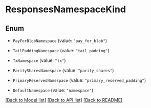 # ResponsesNamespaceKind

## Enum


* `PayForBlobNamespace` (value: `"pay_for_blob"`)

* `TailPaddingNamespace` (value: `"tail_padding"`)

* `TxNamespace` (value: `"tx"`)

* `ParitySharesNamespace` (value: `"parity_shares"`)

* `PrimaryReservedNamespace` (value: `"primary_reserved_padding"`)

* `DefaultNamespace` (value: `"namespace"`)


[[Back to Model list]](../README.md#documentation-for-models) [[Back to API list]](../README.md#documentation-for-api-endpoints) [[Back to README]](../README.md)


